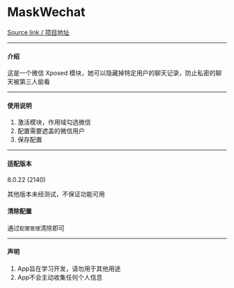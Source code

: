 # MaskWechat

[Source link / 项目地址](https://github.com/Mingyueyixi/MaskWechat)

---

#### 介绍
这是一个微信 Xposed 模块，她可以隐藏掉特定用户的聊天记录，防止私密的聊天被第三人偷看

---

#### 使用说明

1.  激活模块，作用域勾选微信    
2.  配置需要遮盖的微信用户    
3.  保存配置    

---

#### 适配版本

8.0.22 (2140)

其他版本未经测试，不保证功能可用

#### 清除配置

通过`配置管理`清除即可

---

#### 声明

1. App旨在学习开发，请勿用于其他用途
2. App不会主动收集任何个人信息  

